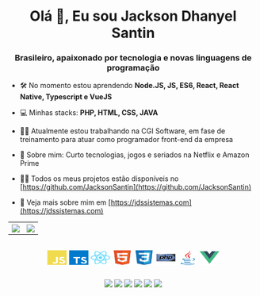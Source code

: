<h1 align="center">Olá 👋, Eu sou Jackson Dhanyel Santin</h1>
<h3 align="center">Brasileiro, apaixonado por tecnologia e novas linguagens de programação</h3>

- 🛠 No momento estou aprendendo **Node.JS, JS, ES6, React, React Native, Typescript e VueJS**

- 💻 Minhas stacks: **PHP, HTML, CSS, JAVA**

- 👨‍💻 Atualmente estou trabalhando na CGI Software, em fase de treinamento para atuar como programador front-end da empresa

- 💬 Sobre mim: Curto tecnologias, jogos e seriados na Netflix e Amazon Prime

- 👨‍💻 Todos os meus projetos estão disponíveis no [https://github.com/JacksonSantin](https://github.com/JacksonSantin)

- 🔗 Veja mais sobre mim em [https://jdssistemas.com](https://jdssistemas.com)

<center>
    <table>
      <tr>
          <td>
              <img width="440px" align="center" src="https://github-readme-stats.vercel.app/api?username=JacksonSantin&count_private=true&hide_border=true&theme=merko" />
          </td>
          <td>
              <img width="400px" align="center" src="https://github-readme-stats.vercel.app/api/top-langs/?username=JacksonSantin&hide=html&layout=compact&count_private=true&hide_border=true&theme=merko" />               </td>
      </tr>
    </table>
</center>
  
 <div style="display: inline_block" align="center"><br>
  <img align="center" alt="Jack-Js" height="30" width="40" src="https://raw.githubusercontent.com/devicons/devicon/master/icons/javascript/javascript-plain.svg">
  <img align="center" alt="Jack-Ts" height="30" width="40" src="https://raw.githubusercontent.com/devicons/devicon/master/icons/typescript/typescript-plain.svg">
  <img align="center" alt="Jack-React" height="30" width="40" src="https://raw.githubusercontent.com/devicons/devicon/master/icons/react/react-original.svg">
  <img align="center" alt="Jack-HTML" height="30" width="40" src="https://raw.githubusercontent.com/devicons/devicon/master/icons/html5/html5-original.svg">
  <img align="center" alt="Jack-CSS" height="30" width="40" src="https://raw.githubusercontent.com/devicons/devicon/master/icons/css3/css3-original.svg">
  <img align="center" alt="Jack-PHP" height="30" width="40" src="https://raw.githubusercontent.com/devicons/devicon/master/icons/php/php-original.svg">
  <img align="center" alt="Jack-JAVA" height="30" width="40" src="https://raw.githubusercontent.com/devicons/devicon/master/icons/java/java-original.svg">
  <img align="center" alt="Jack-VUE" height="30" width="40" src="https://raw.githubusercontent.com/devicons/devicon/master/icons/vuejs/vuejs-original.svg">
</div> 
  
  ##
  
  <div align="center"> 
  <a href="https://instagram.com/jackson_santin" target="_blank"><img src="https://img.shields.io/badge/-Instagram-%23E4405F?style=for-the-badge&logo=instagram&logoColor=white" target="_blank"></a>
 	<a href="https://twitter.com/dhanyeljack" target="_blank"><img src="https://img.shields.io/badge/Twitter-1d9bf0?style=for-the-badge&logo=twitter&logoColor=white" target="_blank"></a>
 <a href="https://fb.com/jackson.santin.52" target="_blank"><img src="https://img.shields.io/badge/Facebook-1877f2?style=for-the-badge&logo=facebook&logoColor=white" target="_blank"></a> 
  <a href = "mailto:jackdhanyelsn@gmail.com"><img src="https://img.shields.io/badge/-Gmail-%23333?style=for-the-badge&logo=gmail&logoColor=white" target="_blank"></a>
  <a href="https://www.linkedin.com/in/jackson-dhanyel-santin" target="_blank"><img src="https://img.shields.io/badge/-LinkedIn-%230077B5?style=for-the-badge&logo=linkedin&logoColor=white" target="_blank"></a> 
    <a href="http://jdssistemas.com/" target="_blank"><img src="https://img.shields.io/badge/-JDS SISTEMAS-333333?style=for-the-badge&logo=web&logoColor=white" target="_blank"></a> 
 
</div>



